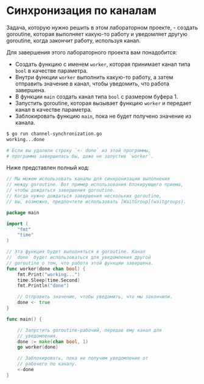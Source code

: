 # Синхронизация по каналам

Задача, которую нужно решить в этом лабораторном проекте, - создать goroutine, которая выполняет какую-то работу и уведомляет другую goroutine, когда закончит работу, используя канал.

Для завершения этого лабораторного проекта вам понадобится:

- Создать функцию с именем `worker`, которая принимает канал типа `bool` в качестве параметра.
- Внутри функции `worker` выполнить какую-то работу, а затем отправить значение в канал, чтобы уведомить, что работа завершена.
- В функции `main` создать канал типа `bool` с размером буфера 1.
- Запустить goroutine, которая вызывает функцию `worker` и передает канал в качестве параметра.
- Заблокировать функцию `main`, пока не будет получено значение из канала.

```sh
$ go run channel-synchronization.go
working...done

# Если вы удалили строку `<- done` из этой программы,
# программа завершилась бы, даже не запустив `worker`.
```

Ниже представлен полный код:

```go
// Мы можем использовать каналы для синхронизации выполнения
// между goroutine. Вот пример использования блокирующего приема,
// чтобы дождаться завершения goroutine.
// Когда нужно дождаться завершения нескольких goroutine,
// вы, возможно, предпочтете использовать [WaitGroup](waitgroups).

package main

import (
	"fmt"
	"time"
)

// Эта функция будет выполняться в goroutine. Канал
// `done` будет использоваться для уведомления другой
// goroutine о том, что работа этой функции завершена.
func worker(done chan bool) {
	fmt.Print("working...")
	time.Sleep(time.Second)
	fmt.Println("done")

	// Отправить значение, чтобы уведомить, что мы закончили.
	done <- true
}

func main() {

	// Запустить goroutine-рабочий, передав ему канал для
	// уведомления.
	done := make(chan bool, 1)
	go worker(done)

	// Заблокировать, пока не получим уведомление от
	// рабочего по каналу.
	<-done
}

```
